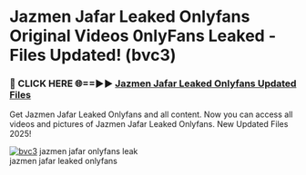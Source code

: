 # Jazmen Jafar Leaked Onlyfans Original Videos 0nlyFans Leaked - Files Updated! (bvc3)

<h3>🔴 CLICK HERE 🌐==►► <a href="https://tinyurl.com/2jnfzry5" rel="nofollow">Jazmen Jafar Leaked Onlyfans Updated Files</a></h3>

Get Jazmen Jafar Leaked Onlyfans and all content. Now you can access all videos and pictures of Jazmen Jafar Leaked Onlyfans. New Updated Files 2025!

[![bvc3](https://i.imgur.com/GyGTBgg.gif)](https://tinyurl.com/2jnfzry5)
jazmen jafar onlyfans leak<br>
jazmen jafar leaked onlyfans